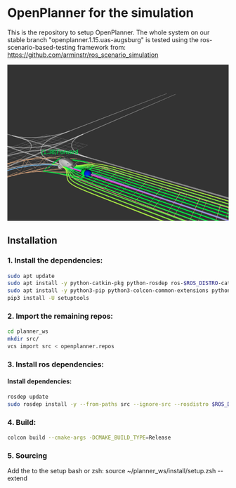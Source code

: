 # OpenPlanner for the simulation

This is the repository to setup OpenPlanner. The whole system on our stable branch "openplanner.1.15.uas-augsburg" is tested using the ros-scenario-based-testing framework from:
https://github.com/arminstr/ros_scenario_simulation

![](docs/images/OpenPlannerVis.png)


## Installation

### 1. Install the dependencies:

```bash
sudo apt update
sudo apt install -y python-catkin-pkg python-rosdep ros-$ROS_DISTRO-catkin
sudo apt install -y python3-pip python3-colcon-common-extensions python3-setuptools python3-vcstool python-pip
pip3 install -U setuptools
```

### 2. Import the remaining repos:

```bash
cd planner_ws
mkdir src/
vcs import src < openplanner.repos
```

### 3. Install ros dependencies:


#### Install dependencies:

```bash
rosdep update
sudo rosdep install -y --from-paths src --ignore-src --rosdistro $ROS_DISTRO
```

### 4. Build:

```bash
colcon build --cmake-args -DCMAKE_BUILD_TYPE=Release
```

### 5. Sourcing

Add the to the setup bash or zsh:
source ~/planner_ws/install/setup.zsh --extend

